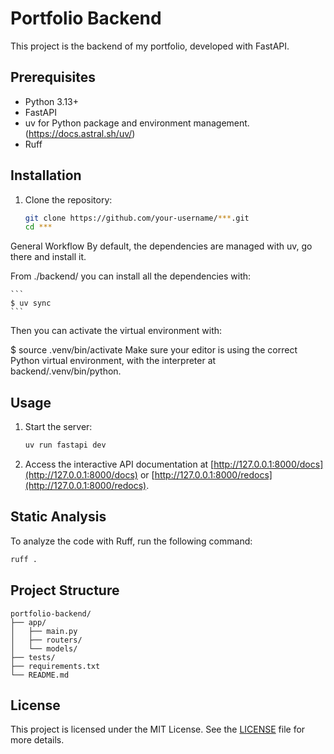 # Portfolio Backend

This project is the backend of my portfolio, developed with FastAPI.

## Prerequisites

- Python 3.13+
- FastAPI
- uv for Python package and environment management. (https://docs.astral.sh/uv/)
- Ruff

## Installation

1. Clone the repository:

    ```bash
    git clone https://github.com/your-username/***.git
    cd ***
    ```

General Workflow
By default, the dependencies are managed with uv, go there and install it.

From ./backend/ you can install all the dependencies with:

    ```
    $ uv sync
    ```
Then you can activate the virtual environment with:

$ source .venv/bin/activate
Make sure your editor is using the correct Python virtual environment, with the interpreter at backend/.venv/bin/python.

## Usage

1. Start the server:

    ```bash
    uv run fastapi dev
    ```

2. Access the interactive API documentation at [http://127.0.0.1:8000/docs](http://127.0.0.1:8000/docs) or [http://127.0.0.1:8000/redocs](http://127.0.0.1:8000/redocs).

## Static Analysis

To analyze the code with Ruff, run the following command:

```bash
ruff .
```

## Project Structure

```
portfolio-backend/
├── app/
│   ├── main.py
│   ├── routers/
│   └── models/
├── tests/
├── requirements.txt
└── README.md
```

## License

This project is licensed under the MIT License. See the [LICENSE](LICENSE) file for more details.